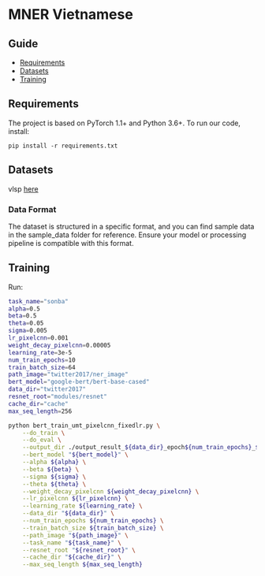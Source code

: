 # MNER Vietnamese

## Guide
- [Requirements](#requirements)
- [Datasets](#datasets)
- [Training](#training)

## Requirements
The project is based on PyTorch 1.1+ and Python 3.6+. To run our code, install:

```
pip install -r requirements.txt
```


## Datasets
vlsp [here](https://vlsp.org.vn/vlsp2021/eval/ner)

### Data Format
The dataset is structured in a specific format, and you can find sample data in the sample_data folder for reference. Ensure your model or processing pipeline is compatible with this format.

## Training

Run:

```bash
task_name="sonba"
alpha=0.5
beta=0.5
theta=0.05
sigma=0.005
lr_pixelcnn=0.001
weight_decay_pixelcnn=0.00005
learning_rate=3e-5
num_train_epochs=10
train_batch_size=64
path_image="twitter2017/ner_image"
bert_model="google-bert/bert-base-cased"
data_dir="twitter2017"
resnet_root="modules/resnet"
cache_dir="cache"
max_seq_length=256

python bert_train_umt_pixelcnn_fixedlr.py \
    --do_train \
    --do_eval \
    --output_dir ./output_result_${data_dir}_epoch${num_train_epochs}_${train_batch_size}_alpha${alpha}_beta${beta}_theta${theta}_sigma${sigma}_weight_decay_pixelcnn${weight_decay_pixelcnn}_lr_pixelcnn${lr_pixelcnn}_lr${learning_rate} \
    --bert_model "${bert_model}" \
    --alpha ${alpha} \
    --beta ${beta} \
    --sigma ${sigma} \
    --theta ${theta} \
    --weight_decay_pixelcnn ${weight_decay_pixelcnn} \
    --lr_pixelcnn ${lr_pixelcnn} \
    --learning_rate ${learning_rate} \
    --data_dir "${data_dir}" \
    --num_train_epochs ${num_train_epochs} \
    --train_batch_size ${train_batch_size} \
    --path_image "${path_image}" \
    --task_name "${task_name}" \
    --resnet_root "${resnet_root}" \
    --cache_dir "${cache_dir}" \
    --max_seq_length ${max_seq_length}
```

